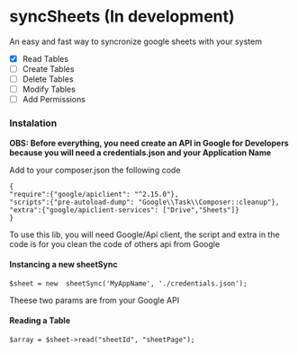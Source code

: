 # syncSheets (In development)
An easy and fast way to syncronize google sheets with your system

 - [x] Read Tables
 - [ ] Create Tables
 - [ ] Delete Tables
 - [ ] Modify Tables
 - [ ] Add Permissions

### Instalation

**OBS: Before everything, you need create an API in Google for Developers because you will need a credentials.json and your Application Name**

Add to your composer.json the following code

    {
    "require":{"google/apiclient": "^2.15.0"},
    "scripts":{"pre-autoload-dump": "Google\\Task\\Composer::cleanup"},
    "extra":{"google/apiclient-services": ["Drive","Sheets"]}
    }
To use this lib, you will need Google/Api client, the script and extra in the code is for you clean the code of others api from Google

#### Instancing a new sheetSync

    $sheet = new  sheetSync('MyAppName', './credentials.json');
Theese two params are from your Google API

#### Reading a Table

    $array = $sheet->read("sheetId", "sheetPage");


